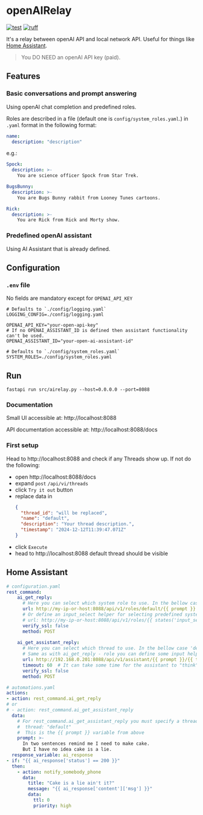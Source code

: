 # openAIRelay
[![test](https://github.com/LeskoIam/openairelay/actions/workflows/test.yml/badge.svg)](https://github.com/LeskoIam/openairelay/actions/workflows/test.yml)
[![ruff](https://github.com/LeskoIam/openairelay/actions/workflows/ruff.yml/badge.svg)](https://github.com/LeskoIam/openairelay/actions/workflows/ruff.yml)

It's a relay between openAI API and local network API. Useful for things like [Home Assistant](https://www.home-assistant.io/).
> You DO NEED an openAI API key (paid).


## Features
### Basic conversations and prompt answering
Using openAI chat completion and predefined roles.

Roles are described in a file (default one is `config/system_roles.yaml`.) in `.yaml` format in the following format:
```yaml
name:
  description: "description"
```
e.g.:
```yaml
Spock:
  description: >-
    You are science officer Spock from Star Trek.

BugsBunny:
  description: >-
    You are Bugs Bunny rabbit from Looney Tunes cartoons.

Rick:
  description: >-
    You are Rick from Rick and Morty show.
```

### Predefined openAI assistant

Using AI Assistant that is already defined.

## Configuration
### `.env` file
No fields are mandatory except for `OPENAI_API_KEY`

```.dotenv
# Defaults to `./config/logging.yaml`
LOGGING_CONFIG=./config/logging.yaml

OPENAI_API_KEY="your-open-api-key"
# If no OPENAI_ASSISTANT_ID is defined then assistant functionality can't be used.
OPENAI_ASSISTANT_ID="your-open-ai-assistant-id"

# Defaults to `./config/system_roles.yaml`
SYSTEM_ROLES=./config/system_roles.yaml
```

## Run
```shell
fastapi run src/airelay.py --host=0.0.0.0 --port=8088
```
### Documentation
Small UI accessible at: http://localhost:8088

API documentation accessible at: http://localhost:8088/docs

### First setup
Head to http://localhost:8088 and check if any Threads show up. If not do the following:
- open http://localhost:8088/docs
- expand `post` `/api/vi/threads`
- click `Try it out` button
- replace data in
  ```json
  {
    "thread_id": "will be replaced",
    "name": "default",
    "description": "Your thread description.",
    "timestamp": "2024-12-12T11:39:47.071Z"
  }
  ```
- click `Execute`
- head to http://localhost:8088 default thread should be visible

## Home Assistant

```yaml
# configuration.yaml
rest_command:
    ai_get_reply:
      # Here you can select which system role to use. In the bellow case 'default' role is selected (e.g.: '.../default/...')
      url: http://my-ip-or-host:8088/api/v1/roles/default/{{ prompt }}
      # Or define an input_select helper for selecting predefined system roles:
      # url: http://my-ip-or-host:8088/api/v1/roles/{{ states('input_select.ai_system_role' )}}/{{ prompt }}
      verify_ssl: false
      method: POST
    
    ai_get_assistant_reply:
      # Here you can select which thread to use. In the bellow case 'default' role is selected (e.g.: '.../default')
      # Same as with ai_get_reply - role you can define some input helper and have thread be dynamic 
      url: http://192.168.0.201:8088/api/v1/assistant/{{ prompt }}/{{ thread }}
      timeout: 60  # It can take some time for the assistant to "think" :)
      verify_ssl: false
      method: POST

# automations.yaml
actions:
- action: rest_command.ai_get_reply
# or
# - action: rest_command.ai_get_assistant_reply
  data:
    # For rest_command.ai_get_assistant_reply you must specify a thread
    #  thread: "default"
    #  This is the {{ prompt }} variable from above
    prompt: >-
      In two sentences remind me I need to make cake.
      But I have no idea cake is a lie.
  response_variable: ai_response
- if: "{{ ai_response['status'] == 200 }}"
  then:
    - action: notify_somebody_phone
      data:
        title: "Cake is a lie ain't it?"
        message: "{{ ai_response['content']['msg'] }}"
        data:
          ttl: 0
          priority: high
```
